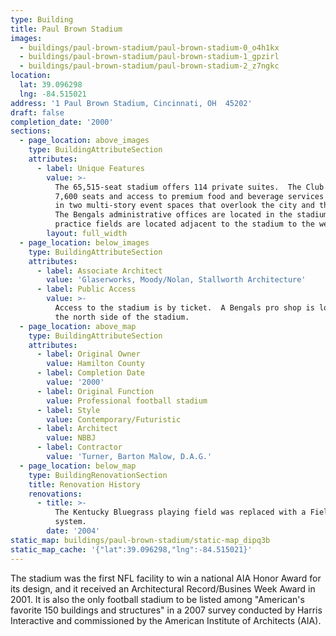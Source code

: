 ```yaml
---
type: Building
title: Paul Brown Stadium
images:
  - buildings/paul-brown-stadium/paul-brown-stadium-0_o4h1kx
  - buildings/paul-brown-stadium/paul-brown-stadium-1_gpzirl
  - buildings/paul-brown-stadium/paul-brown-stadium-2_z7ngkc
location:
  lat: 39.096298
  lng: -84.515021
address: '1 Paul Brown Stadium, Cincinnati, OH  45202'
draft: false
completion_date: '2000'
sections:
  - page_location: above_images
    type: BuildingAttributeSection
    attributes:
      - label: Unique Features
        value: >-
          The 65,515-seat stadium offers 114 private suites.  The Club Level has
          7,600 seats and access to premium food and beverage services located
          in two multi-story event spaces that overlook the city and the river.
          The Bengals administrative offices are located in the stadium, 3
          practice fields are located adjacent to the stadium to the west.
        layout: full_width
  - page_location: below_images
    type: BuildingAttributeSection
    attributes:
      - label: Associate Architect
        value: 'Glaserworks, Moody/Nolan, Stallworth Architecture'
      - label: Public Access
        value: >-
          Access to the stadium is by ticket.  A Bengals pro shop is located on
          the north side of the stadium.
  - page_location: above_map
    type: BuildingAttributeSection
    attributes:
      - label: Original Owner
        value: Hamilton County
      - label: Completion Date
        value: '2000'
      - label: Original Function
        value: Professional football stadium
      - label: Style
        value: Contemporary/Futuristic
      - label: Architect
        value: NBBJ
      - label: Contractor
        value: 'Turner, Barton Malow, D.A.G.'
  - page_location: below_map
    type: BuildingRenovationSection
    title: Renovation History
    renovations:
      - title: >-
          The Kentucky Bluegrass playing field was replaced with a FieldTurf
          system.
        date: '2004'
static_map: buildings/paul-brown-stadium/static-map_dipq3b
static_map_cache: '{"lat":39.096298,"lng":-84.515021}'
---
```


The stadium was the first NFL facility to win a national AIA Honor Award for its design, and it received an Architectural Record/Busines Week Award in 2001. It is also the only football stadium to be listed among "American's favorite 150 buildings and structures" in a 2007 survey conducted by Harris Interactive and commissioned by the American Institute of Architects (AIA).

